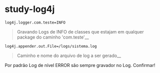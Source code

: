 # study-log4j

```
log4j.logger.com.teste=INFO
```
> Gravando Logs de INFO de classes que estajam em qualquer package do caminho 'com.teste'__

```
log4j.appender.out.File=/logs/sistema.log
```
> Caminho e nome do arquivo de log a ser gerado__

Por padrão Log de nível ERROR são sempre gravador no Log. Confirmar!
